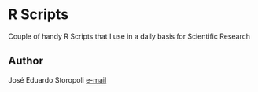 # R Scripts
Couple of handy R Scripts that I use in a daily basis for Scientific Research

## Author

José Eduardo Storopoli
[e-mail](mailto:thestoropoli@gmail.com)
